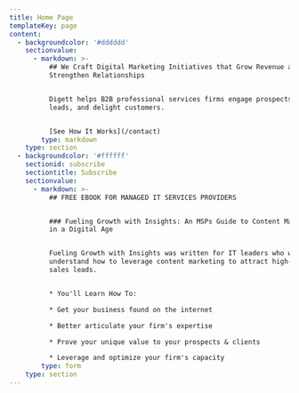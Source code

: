 ```yaml
---
title: Home Page
templateKey: page
content:
  - backgroundcolor: '#dddddd'
    sectionvalue:
      - markdown: >-
          ## We Craft Digital Marketing Initiatives that Grow Revenue and
          Strengthen Relationships


          Digett helps B2B professional services firms engage prospects, convert
          leads, and delight customers.


          [See How It Works](/contact)
        type: markdown
    type: section
  - backgroundcolor: '#ffffff'
    sectionid: subscribe
    sectiontitle: Subscribe
    sectionvalue:
      - markdown: >-
          ## FREE EBOOK FOR MANAGED IT SERVICES PROVIDERS


          ### Fueling Growth with Insights: An MSPs Guide to Content Marketing
          in a Digital Age


          Fueling Growth with Insights was written for IT leaders who want to
          understand how to leverage content marketing to attract high-quality
          sales leads.


          * You'll Learn How To:

          * Get your business found on the internet

          * Better articulate your firm's expertise

          * Prove your unique value to your prospects & clients

          * Leverage and optimize your firm's capacity
        type: form
    type: section
---
```


